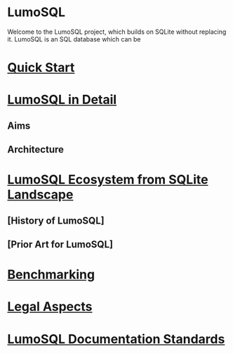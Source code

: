 <!-- SPDX-License-Identifier: CC-BY-SA-4.0 -->
<!-- SPDX-FileCopyrightText: 2020 The LumoSQL Authors -->
<!-- SPDX-FileType: Documentation -->

LumoSQL
=======

Welcome to the LumoSQL project, which builds on SQLite without replacing it. LumoSQL is an SQL database which can be 

# [Quick Start](./lumo-quickstart.md)
# [LumoSQL in Detail](./lumo-detail.md)
## Aims
## Architecture
# [LumoSQL Ecosystem from SQLite Landscape](./lumo-ecosystem.md)
## [History of LumoSQL]
## [Prior Art for LumoSQL]
# [Benchmarking](./lumo-benchmarking.md)
# [Legal Aspects](./lumo-legal-aspects.md)
# [LumoSQL Documentation Standards](./lumo-doc-standards.md)

